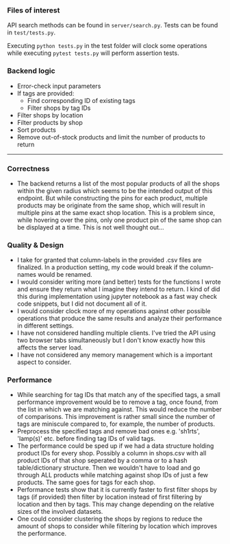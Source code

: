 ### **Files of interest**
API search methods can be found in `server/search.py`. 
Tests can be found in `test/tests.py`.

Executing `python tests.py` in the test folder will clock some operations while executing `pytest tests.py` will perform assertion tests.

### **Backend logic**
* Error-check input parameters
* If tags are provided:
    * Find corresponding ID of existing tags
    * Filter shops by tag IDs
* Filter shops by location
* Filter products by shop
* Sort products
* Remove out-of-stock products and limit the number of products to return

---------

### **Correctness**
* The backend returns a list of the most popular products of all the shops within the given radius which seems to be the intended output of this endpoint. But while constructing the pins for each product, multiple products may be originate from the same shop, which will result in multiple pins at the same exact shop location. This is a problem since, while hovering over the pins, only one product pin of the same shop can be displayed at a time. This is not well thought out...

### **Quality & Design**
* I take for granted that column-labels in the provided .csv files are finalized. In a production setting, my code would break if the column-names would be renamed.
* I would consider writing more (and better) tests for the functions I wrote and ensure they return what I imagine they intend to return. I kind of did this during implementation using jupyter notebook as a fast way check code snippets, but I did not document all of it.
* I would consider clock more of my operations against other possible operations that produce the same results and analyze their performance in different settings.
* I have not considered handling multiple clients. I've tried the API using two browser tabs simultaneously but I don't know exactly how this affects the server load.
* I have not considered any memory management which is a important aspect to consider.

### **Performance**
* While searching for tag IDs that match any of the specified tags, a small performance improvement would be to remove a tag, once found, from the list in which we are matching against. This would reduce the number of comparisons. This improvement is rather small since the number of tags are miniscule compared to, for example, the number of products. 
* Preprocess the specified tags and remove bad ones e.g. 'sh1rts', 'lamp(s)' etc. before finding tag IDs of valid tags.
* The performance could be sped up if we had a data structure holding product IDs for every shop. Possibly a column in shops.csv with all product IDs of that shop seperated by a comma or to a hash table/dictionary structure. Then we wouldn't have to load and go through ALL products while matching against shop IDs of just a few products. The same goes for tags for each shop.
* Performance tests show that it is currently faster to first filter shops by tags (if provided) then filter by location instead of first filtering by location and then by tags. This may change depending on the relative sizes of the involved datasets.
* One could consider clustering the shops by regions to reduce the amount of shops to consider while filtering by location which improves the performance.













